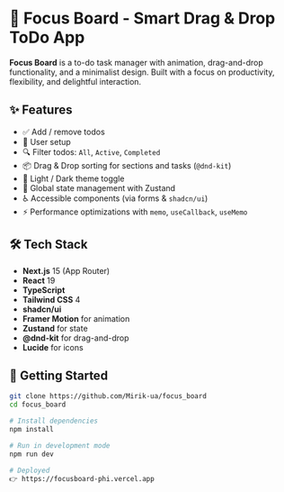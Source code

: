 # 📝 Focus Board - Smart Drag & Drop ToDo App

**Focus Board** is a to-do task manager with animation, drag-and-drop functionality, and a minimalist design. Built with a focus on productivity, flexibility, and delightful interaction.

## ✨ Features

- ✅ Add / remove todos
- 👤 User setup
- 🔍 Filter todos: `All`, `Active`, `Completed`
- 📦 Drag & Drop sorting for sections and tasks (`@dnd-kit`)
- 🌙 Light / Dark theme toggle
- 🧠 Global state management with Zustand
- ♿ Accessible components (via forms & `shadcn/ui`)
- ⚡️ Performance optimizations with `memo`, `useCallback`, `useMemo`

## 🛠️ Tech Stack

- **Next.js** 15 (App Router)
- **React** 19
- **TypeScript**
- **Tailwind CSS** 4
- **shadcn/ui**
- **Framer Motion** for animation
- **Zustand** for state
- **@dnd-kit** for drag-and-drop
- **Lucide** for icons

## 🚀 Getting Started

```bash
git clone https://github.com/Mirik-ua/focus_board
cd focus_board

# Install dependencies
npm install

# Run in development mode
npm run dev

# Deployed
👉 https://focusboard-phi.vercel.app
```
